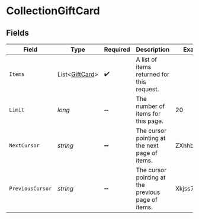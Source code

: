 # CollectionGiftCard


## Fields

| Field                                                 | Type                                                  | Required                                              | Description                                           | Example                                               |
| ----------------------------------------------------- | ----------------------------------------------------- | ----------------------------------------------------- | ----------------------------------------------------- | ----------------------------------------------------- |
| `Items`                                               | List<[GiftCard](../../Models/Components/GiftCard.md)> | :heavy_check_mark:                                    | A list of items returned for this request.            |                                                       |
| `Limit`                                               | *long*                                                | :heavy_minus_sign:                                    | The number of items for this page.                    | 20                                                    |
| `NextCursor`                                          | *string*                                              | :heavy_minus_sign:                                    | The cursor pointing at the next page of items.        | ZXhhbXBsZTE                                           |
| `PreviousCursor`                                      | *string*                                              | :heavy_minus_sign:                                    | The cursor pointing at the previous page of items.    | Xkjss7asS                                             |